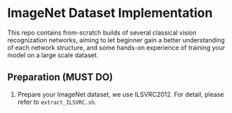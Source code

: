 # ImageNet Dataset Implementation

This repo contains from-scratch builds of several classical vision recognization networks, aiming to let beginner gain a better understanding of each network structure, and some hands-on experience of training your model on a large scale dataset.

## Preparation (MUST DO)

1. Prepare your ImageNet dataset, we use ILSVRC2012. For detail, please refer to `extract_ILSVRC.sh`.

